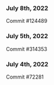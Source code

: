### July 8th, 2022

Commit #124489

### July 5th, 2022

Commit #314353


### July 4th, 2022

Commit #72281

